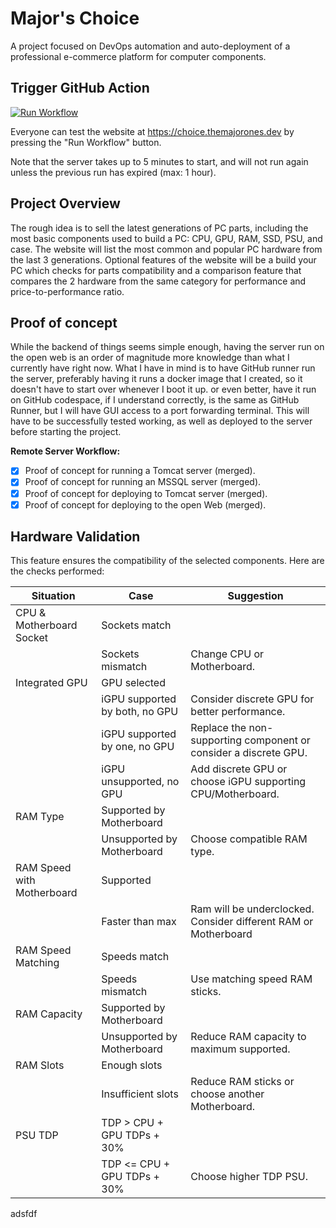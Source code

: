 # Major's Choice

A project focused on DevOps automation and auto-deployment of a professional e-commerce platform for computer components.

## Trigger GitHub Action

[![Run Workflow](https://img.shields.io/badge/Run%20Workflow-blue)](https://majors-choice.vercel.app/api/trigger)

Everyone can test the website at https://choice.themajorones.dev by pressing the "Run Workflow" button.

Note that the server takes up to 5 minutes to start, and will not run again unless the previous run has expired (max: 1 hour).

## Project Overview

The rough idea is to sell the latest generations of PC parts, including the most basic components used to build a PC: CPU, GPU, RAM, SSD, PSU, and case. The website will list the most common and popular PC hardware from the last 3 generations. Optional features of the website will be a build your PC which checks for parts compatibility and a comparison feature that compares the 2 hardware from the same category for performance and price-to-performance ratio.

## Proof of concept

While the backend of things seems simple enough, having the server run on the open web is an order of magnitude more knowledge than what I currently have right now. What I have in mind is to have GitHub runner run the server, preferably having it runs a docker image that I created, so it doesn't have to start over whenever I boot it up. or even better, have it run on GitHub codespace, if I understand correctly, is the same as GitHub Runner, but I will have GUI access to a port forwarding terminal. This will have to be successfully tested working, as well as deployed to the server before starting the project.

**Remote Server Workflow:**

- [X] Proof of concept for running a Tomcat server (merged).
- [X] Proof of concept for running an MSSQL server (merged).
- [X] Proof of concept for deploying to Tomcat server (merged).
- [X] Proof of concept for deploying to the open Web (merged).

## Hardware Validation

This feature ensures the compatibility of the selected components. Here are the checks performed:

| Situation                  | Case                           | Suggestion                                                       |
| -------------------------- | ------------------------------ | ---------------------------------------------------------------- |
| CPU & Motherboard Socket   | Sockets match                  |                                                                  |
|                            | Sockets mismatch               | Change CPU or Motherboard.                                       |
| Integrated GPU             | GPU selected                   |                                                                  |
|                            | iGPU supported by both, no GPU | Consider discrete GPU for better performance.                    |
|                            | iGPU supported by one, no GPU  | Replace the non-supporting component or consider a discrete GPU. |
|                            | iGPU unsupported, no GPU       | Add discrete GPU or choose iGPU supporting CPU/Motherboard.      |
| RAM Type                   | Supported by Motherboard       |                                                                  |
|                            | Unsupported by Motherboard     | Choose compatible RAM type.                                      |
| RAM Speed with Motherboard | Supported                      |                                                                  |
|                            | Faster than max                | Ram will be underclocked. Consider different RAM or Motherboard  |
| RAM Speed Matching         | Speeds match                   |                                                                  |
|                            | Speeds mismatch                | Use matching speed RAM sticks.                                   |
| RAM Capacity               | Supported by Motherboard       |                                                                  |
|                            | Unsupported by Motherboard     | Reduce RAM capacity to maximum supported.                        |
| RAM Slots                  | Enough slots                   |                                                                  |
|                            | Insufficient slots             | Reduce RAM sticks or choose another Motherboard.                 |
| PSU TDP                    | TDP > CPU + GPU TDPs + 30%     |                                                                  |
|                            | TDP <= CPU + GPU TDPs + 30%    | Choose higher TDP PSU.                                           |
adsfdf